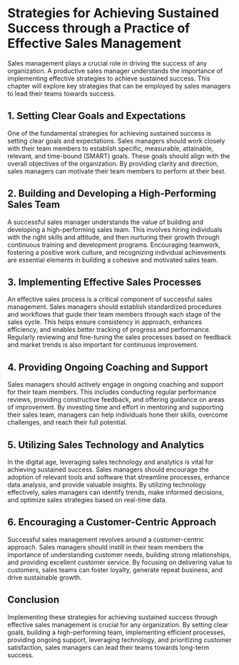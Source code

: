 Strategies for Achieving Sustained Success through a Practice of Effective Sales Management
====================================================================================================

Sales management plays a crucial role in driving the success of any organization. A productive sales manager understands the importance of implementing effective strategies to achieve sustained success. This chapter will explore key strategies that can be employed by sales managers to lead their teams towards success.

1\. Setting Clear Goals and Expectations
---------------------------------------

One of the fundamental strategies for achieving sustained success is setting clear goals and expectations. Sales managers should work closely with their team members to establish specific, measurable, attainable, relevant, and time-bound (SMART) goals. These goals should align with the overall objectives of the organization. By providing clarity and direction, sales managers can motivate their team members to perform at their best.

2\. Building and Developing a High-Performing Sales Team
-------------------------------------------------------

A successful sales manager understands the value of building and developing a high-performing sales team. This involves hiring individuals with the right skills and attitude, and then nurturing their growth through continuous training and development programs. Encouraging teamwork, fostering a positive work culture, and recognizing individual achievements are essential elements in building a cohesive and motivated sales team.

3\. Implementing Effective Sales Processes
-----------------------------------------

An effective sales process is a critical component of successful sales management. Sales managers should establish standardized procedures and workflows that guide their team members through each stage of the sales cycle. This helps ensure consistency in approach, enhances efficiency, and enables better tracking of progress and performance. Regularly reviewing and fine-tuning the sales processes based on feedback and market trends is also important for continuous improvement.

4\. Providing Ongoing Coaching and Support
-----------------------------------------

Sales managers should actively engage in ongoing coaching and support for their team members. This includes conducting regular performance reviews, providing constructive feedback, and offering guidance on areas of improvement. By investing time and effort in mentoring and supporting their sales team, managers can help individuals hone their skills, overcome challenges, and reach their full potential.

5\. Utilizing Sales Technology and Analytics
-------------------------------------------

In the digital age, leveraging sales technology and analytics is vital for achieving sustained success. Sales managers should encourage the adoption of relevant tools and software that streamline processes, enhance data analysis, and provide valuable insights. By utilizing technology effectively, sales managers can identify trends, make informed decisions, and optimize sales strategies based on real-time data.

6\. Encouraging a Customer-Centric Approach
------------------------------------------

Successful sales management revolves around a customer-centric approach. Sales managers should instill in their team members the importance of understanding customer needs, building strong relationships, and providing excellent customer service. By focusing on delivering value to customers, sales teams can foster loyalty, generate repeat business, and drive sustainable growth.

Conclusion
----------

Implementing these strategies for achieving sustained success through effective sales management is crucial for any organization. By setting clear goals, building a high-performing team, implementing efficient processes, providing ongoing support, leveraging technology, and prioritizing customer satisfaction, sales managers can lead their teams towards long-term success.
